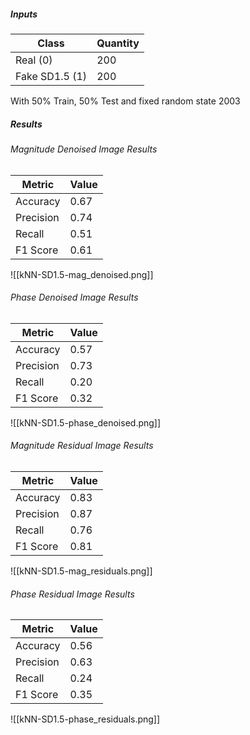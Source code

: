 
##### Inputs

| Class          | Quantity |
| -------------- | -------- |
| Real (0)       | 200      |
| Fake SD1.5 (1) | 200      |
With 50% Train, 50% Test and fixed random state 2003
##### Results

###### Magnitude Denoised Image Results
| Metric    | Value |
|-----------|-------|
| Accuracy  | 0.67  |
| Precision | 0.74  |
| Recall    | 0.51  |
| F1 Score  | 0.61  |
![[kNN-SD1.5-mag_denoised.png]]
###### Phase Denoised Image Results
| Metric    | Value |
|-----------|-------|
| Accuracy  | 0.57  |
| Precision | 0.73  |
| Recall    | 0.20  |
| F1 Score  | 0.32  |
![[kNN-SD1.5-phase_denoised.png]]
###### Magnitude Residual Image Results
| Metric    | Value |
|-----------|-------|
| Accuracy  | 0.83  |
| Precision | 0.87  |
| Recall    | 0.76  |
| F1 Score  | 0.81  |
![[kNN-SD1.5-mag_residuals.png]]
###### Phase Residual Image Results
| Metric    | Value |
|-----------|-------|
| Accuracy  | 0.56  |
| Precision | 0.63  |
| Recall    | 0.24  |
| F1 Score  | 0.35  |
![[kNN-SD1.5-phase_residuals.png]]
